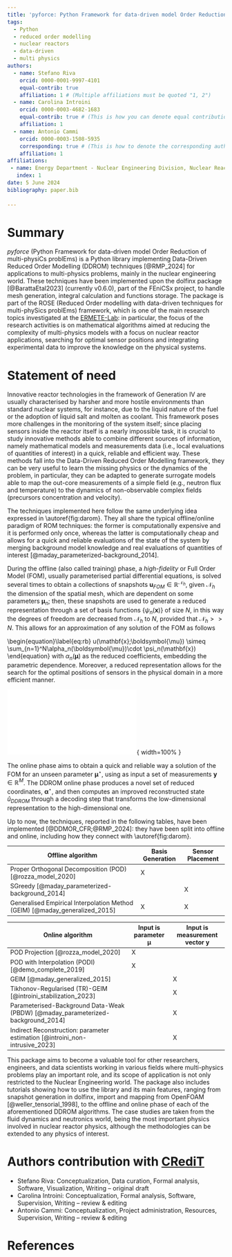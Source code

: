 ```yaml
---
title: 'pyforce: Python Framework for data-driven model Order Reduction of multi-physiCs problEms'
tags:
  - Python
  - reduced order modelling
  - nuclear reactors
  - data-driven
  - multi physics
authors:
  - name: Stefano Riva
    orcid: 0000-0001-9997-4101
    equal-contrib: true
    affiliation: 1 # (Multiple affiliations must be quoted "1, 2")
  - name: Carolina Introini
    orcid: 0000-0003-4682-1683
    equal-contrib: true # (This is how you can denote equal contributions between multiple authors)
    affiliation: 1
  - name: Antonio Cammi
    orcid: 0000-0003-1508-5935
    corresponding: true # (This is how to denote the corresponding author)
    affiliation: 1
affiliations:
 - name: Energy Department - Nuclear Engineering Division, Nuclear Reactors Group - ERMETE Lab, Politecnico di Milano, Milan, Italy
   index: 1
date: 5 June 2024
bibliography: paper.bib

---
```


# Summary
*pyforce* (Python Framework for data-driven model Order Reduction of multi-physiCs problEms) is a Python library implementing Data-Driven Reduced Order Modelling (DDROM) techniques [@RMP_2024] for applications to multi-physics problems, mainly in the nuclear engineering world. These techniques have been implemented upon the dolfinx package [@BarattaEtal2023] (currently v0.6.0), part of the FEniCSx project, to handle mesh generation, integral calculation and functions storage. The package is part of the ROSE (Reduced Order modelling with data-driven techniques for multi-phySics problEms) framework, which is one of the main research topics investigated at the [ERMETE-Lab](https://github.com/ERMETE-Lab#reduced-order-modelling-with-data-driven-techniques-for-multi-physics-problems-rose-): in particular, the focus of the research activities is on mathematical algorithms aimed at reducing the complexity of multi-physics models with a focus on nuclear reactor applications, searching for optimal sensor positions and integrating experimental data to improve the knowledge on the physical systems.

# Statement of need
Innovative reactor technologies in the framework of Generation IV are usually characterised by harsher and more hostile environments than standard nuclear systems, for instance, due to the liquid nature of the fuel or the adoption of liquid salt and molten as coolant. This framework poses more challenges in the monitoring of the system itself; since placing sensors inside the reactor itself is a nearly impossible task, it is crucial to study innovative methods able to combine different sources of information, namely mathematical models and measurements data (i.e., local evaluations of quantities of interest) in a quick, reliable and efficient way. These methods fall into the Data-Driven Reduced Order Modelling framework, they can be very useful to learn the missing physics or the dynamics of the problem, in particular, they can be adapted to generate surrogate models able to map the out-core measurements of a simple field (e.g., neutron flux and temperature) to the dynamics of non-observable complex fields (precursors concentration and velocity).

The techniques implemented here follow the same underlying idea expressed in \autoref{fig:darom}. They all share the typical offline/online paradigm of ROM techniques: the former is computationally expensive and it is performed only once, whereas the latter is computationally cheap and allows for a quick and reliable evaluations of the state of the system by merging background model knowledge and real evaluations of quantities of interest [@maday_parameterized-background_2014].

During the offline (also called training) phase, a *high-fidelity* or Full Order Model (FOM), usually parameterised partial differential equations, is solved several times to obtain a collections of snapshots $\mathbf{u}_{FOM}\in\mathbb{R}^{\mathcal{N}_h}$, given $\mathcal{N}_h$ the dimension of the spatial mesh, which are dependent on some parameters $\boldsymbol{\mu}_n$; then, these snapshots are used to generate a reduced representation through a set of basis functions $\{\psi_n(\mathbf{x})\}$ of size $N$, in this way the degrees of freedom are decreased from $\mathcal{N}_h$ to $N$, provided that $\mathcal{N}_h>>N$. This allows for an approximation of any solution of the FOM as follows

\begin{equation}\label{eq:rb}
u(\mathbf{x};\boldsymbol{\mu}) \simeq \sum_{n=1}^N\alpha_n(\boldsymbol{\mu})\cdot \psi_n(\mathbf{x})
\end{equation}
with $\alpha_n(\boldsymbol{\mu})$ as the reduced coefficients, embedding the parametric dependence. Moreover, a reduced representation allows for the search for the optimal positions of sensors in the physical domain in a more efficient manner.

![General scheme of DDROM methods [@RMP_2024].\label{fig:darom}](../images/tie_frighter.pdf){ width=100% }

The online phase aims to obtain a quick and reliable way a solution of the FOM for an unseen parameter $\boldsymbol{\mu}^\star$, using as input a set of measurements $\mathbf{y}\in\mathbb{R}^M$. The DDROM online phase produces a novel set of reduced coordinates, $\boldsymbol{\alpha}^\star$, and then computes an improved reconstructed state $\hat{u}_{DDROM}$ through a decoding step that transforms the low-dimensional representation to the high-dimensional one.

Up to now, the techniques, reported in the following tables, have been implemented [@DDMOR_CFR;@RMP_2024]: they have been split into offline and online, including how they connect with \autoref{fig:darom}.

<!---
1. Proper Orthogonal Decomposition (POD) [@rozza_model_2020] with Projection and Interpolation [@demo_complete_2019] for the online phase
2. Generalised Empirical Interpolation Method (GEIM) [@maday_generalized_2015], either with or without Tikhonov regulation [@introini_stabilization_2023]
3. Parameterised-Background Data-Weak (PBDW) [@maday_parameterized-background_2014]
4. an Indirect Reconstruction [@introini_non-intrusive_2023] algorithm to reconstruct non-observable fields
-->

| Offline algorithm                                                           | Basis Generation | Sensor Placement |
| --------------------------------------------------------------------------- | ---------------- | ---------------- |
| Proper Orthogonal Decomposition (POD) [@rozza_model_2020]                   | X                |                  |
| SGreedy [@maday_parameterized-background_2014]                              |                  | X                |
| Generalised Empirical Interpolation Method (GEIM) [@maday_generalized_2015] | X                | X                |


| Online algorithm                                                                 | Input is parameter $\boldsymbol{\mu}$ | Input is measurement vector $\mathbf{y}$ |
| -------------------------------------------------------------------------------- | ------------------------------------- | ---------------------------------------- |
| POD Projection [@rozza_model_2020]                                               | X                                     |                                          |
| POD with Interpolation (PODI) [@demo_complete_2019]                              | X                                     |                                          |
| GEIM [@maday_generalized_2015]                                                   |                                       | X                                        |
| Tikhonov-Regularised (TR)-GEIM [@introini_stabilization_2023]                    |                                       | X                                        |
| Parameterised-Background Data-Weak (PBDW) [@maday_parameterized-background_2014] |                                       | X                                        |
| Indirect Reconstruction: parameter estimation [@introini_non-intrusive_2023]     |                                       | X                                        |


This package aims to become a valuable tool for other researchers, engineers, and data scientists working in various fields where multi-physics problems play an important role, and its scope of application is not only restricted to the Nuclear Engineering world. The package also includes tutorials showing how to use the library and its main features, ranging from snapshot generation in dolfinx, import and mapping from OpenFOAM [@weller_tensorial_1998], to the offline and online phase of each of the aforementioned DDROM algorithms. The case studies are taken from the fluid dynamics and neutronics world, being the most important physics involved in nuclear reactor physics, although the methodologies can be extended to any physics of interest.

# Authors contribution with [CRediT](https://credit.niso.org/)

- Stefano Riva: Conceptualization, Data curation, Formal analysis, Software, Visualization, Writing – original draft
- Carolina Introini: Conceptualization, Formal analysis, Software, Supervision, Writing – review & editing
- Antonio Cammi: Conceptualization, Project administration, Resources, Supervision, Writing – review & editing


# References
